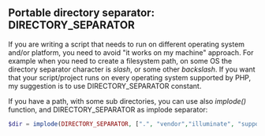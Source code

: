 ## Portable directory separator: DIRECTORY_SEPARATOR

If you are writing a script that needs to run on different operating system and/or platform, you need to avoid "it works on my machine" approach.
For example when you need to create a filesystem path, on some OS the directory separator character is *slash*, or some other *backslash*. If you want that your script/project runs on every operating system supported by PHP, my suggestion is to use DIRECTORY_SEPARATOR constant. 

If you have a path, with some sub directories, you can use also *implode()* function, and DIRECTORY_SEPARATOR as implode separator:

```php
$dir = implode(DIRECTORY_SEPARATOR, [".", "vendor","illuminate", "support"]);
```
